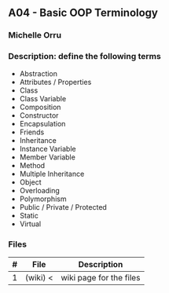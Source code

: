 ## A04 - Basic OOP Terminology
### Michelle Orru
### Description: define the following terms 

- Abstraction
- Attributes / Properties
- Class
- Class Variable
- Composition
- Constructor
- Encapsulation
- Friends
- Inheritance
- Instance Variable
- Member Variable
- Method
- Multiple Inheritance
- Object
- Overloading
- Polymorphism
- Public / Private / Protected
- Static
- Virtual

### Files

|   #   | File     | Description                      |
| :---: | -------- | -------------------------------- |
|   1   | (wiki) <     | wiki page for the files |


